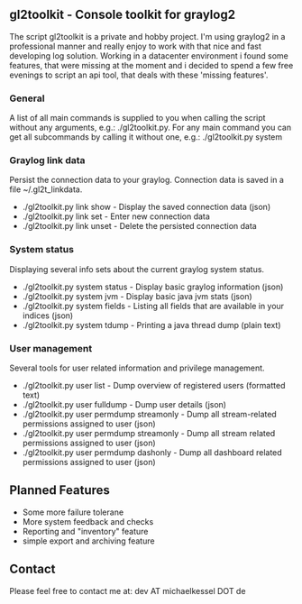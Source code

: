 ## gl2toolkit - Console toolkit for graylog2

The script gl2toolkit is a private and hobby project. I'm using graylog2 in a professional manner and really enjoy to work with that nice and fast developing log solution. Working in a datacenter environment i found some features, that were missing at the moment and i decided to spend a few free evenings to script an api tool, that deals with these 'missing features'. 

### General
A list of all main commands is supplied to you when calling the script without any arguments, e.g.: ./gl2toolkit.py. For any main command you can get all subcommands by calling it without one, e.g.: ./gl2toolkit.py system

### Graylog link data
Persist the connection data to your graylog. Connection data is saved in a file ~/.gl2t_linkdata.

* ./gl2toolkit.py link show - Display the saved connection data (json)
* ./gl2toolkit.py link set - Enter new connection data
* ./gl2toolkit.py link unset - Delete the persisted connection data

### System status
Displaying several info sets about the current graylog system status.

* ./gl2toolkit.py system status - Display basic graylog information (json)
* ./gl2toolkit.py system jvm - Display basic java jvm stats (json)
* ./gl2toolkit.py system fields - Listing all fields that are available in your indices (json)
* ./gl2toolkit.py system tdump - Printing a java thread dump (plain text)

### User management
Several tools for user related information and privilege management.

* ./gl2toolkit.py user list - Dump overview of registered users (formatted text)
* ./gl2toolkit.py user fulldump <USER ID OR NAME> - Dump user details (json)
* ./gl2toolkit.py user permdump <USER ID OR NAME> streamonly - Dump all stream-related permissions assigned to user (json)
* ./gl2toolkit.py user permdump <USER ID OR NAME> streamonly - Dump all stream related permissions assigned to user (json)
* ./gl2toolkit.py user permdump <USER ID OR NAME> dashonly - Dump all dashboard related permissions assigned to user (json)

## Planned Features
* Some more failure tolerane
* More system feedback and checks
* Reporting and "inventory" feature
* simple export and archiving feature

## Contact
Please feel free to contact me at: dev AT michaelkessel DOT de

